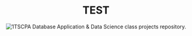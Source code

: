 <h1 align="center"> TEST </h1>

<p align="center">
  <img alt="1TSCPA Database Application &amp; Data Science class projects repository.">
</p>
